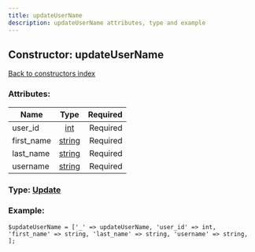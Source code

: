 ```yaml
---
title: updateUserName
description: updateUserName attributes, type and example
---
```

## Constructor: updateUserName  
[Back to constructors index](index.md)



### Attributes:

| Name     |    Type       | Required |
|----------|:-------------:|---------:|
|user\_id|[int](../types/int.md) | Required|
|first\_name|[string](../types/string.md) | Required|
|last\_name|[string](../types/string.md) | Required|
|username|[string](../types/string.md) | Required|



### Type: [Update](../types/Update.md)


### Example:

```
$updateUserName = ['_' => updateUserName, 'user_id' => int, 'first_name' => string, 'last_name' => string, 'username' => string, ];
```